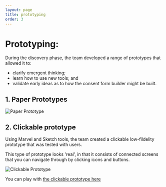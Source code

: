 ```yaml
---
layout: page
title: prototyping
order: 3
---
```


# Prototyping:
During the discovery phase, the team developed a range of prototypes that allowed it to:

* clarify emergent thinking;
* learn how to use new tools; and
* validate early ideas as to how the consent form builder might be built. 

## 1. Paper Prototypes

![Paper Prototype](/discovery/assets/images/paperprototype.jpg "Creating 'paper' user flows on the board")

## 2. Clickable prototype

Using Marvel and Sketch tools, the team created a clickable low-fildelity prototype that was tested with users.

This type of prototype looks 'real', in that it consists of connected screens that you can navigate through by clicking icons and buttons.

![Clickable Prototype](/consent-form-discovery-report/assets/images/marvel-16x9.png "Creating clickable prototypes using Marvel")

You can play with [the clickable prototype here](https://marvelapp.com/25jdjh3/screen/30033830)

